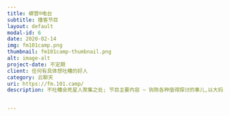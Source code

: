 ```yaml
---
title: 蟒营®电台
subtitle: 播客节目
layout: default
modal-id: 6
date: 2020-02-14
img: fm101camp.png
thumbnail: fm101camp-thumbnail.png
alt: image-alt
project-date: 不定期
client: 任何有具体想吐糟的好人
category: 云聊天
uri: https://fm.101.camp/
description: 不吐糟会死星人聚集之处; 节目主要内容 ~ 钩陈各种值得探讨的事儿,以大妈积累录音为基础, 或是不定期邀请网友进行主题讨论


---
```

